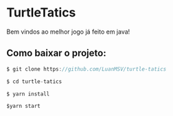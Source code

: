 # TurtleTatics
Bem vindos ao melhor jogo já feito em java!

## Como baixar o projeto:
```java
$ git clone https://github.com/LuanMSV/turtle-tatics

$ cd turtle-tatics

$ yarn install

$yarn start

```
